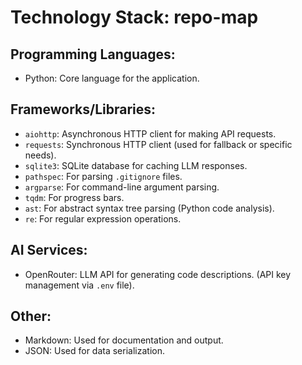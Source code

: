 # Technology Stack: repo-map

## Programming Languages:

- Python: Core language for the application.

## Frameworks/Libraries:

- `aiohttp`: Asynchronous HTTP client for making API requests.
- `requests`:  Synchronous HTTP client (used for fallback or specific needs).
- `sqlite3`:  SQLite database for caching LLM responses.
- `pathspec`: For parsing `.gitignore` files.
- `argparse`: For command-line argument parsing.
- `tqdm`: For progress bars.
- `ast`: For abstract syntax tree parsing (Python code analysis).
- `re`: For regular expression operations.

## AI Services:

- OpenRouter:  LLM API for generating code descriptions.  (API key management via `.env` file).

## Other:

- Markdown: Used for documentation and output.
- JSON: Used for data serialization.
